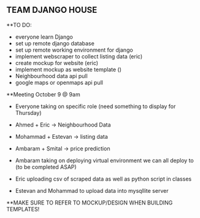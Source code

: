 ## TEAM DJANGO HOUSE ##

**TO DO:
- everyone learn Django
- set up remote django database
- set up remote working environment for django
- implement webscraper to collect listing data (eric)
- create mockup for website (eric)
- implement mockup as website template ()
- Neighbourhood data api pull
- google maps or openmaps api pull

**Meeting October 9 @ 9am

- Everyone taking on specific role (need something to display for Thursday)
-   Ahmed + Eric -> Neighbourhood Data
-   Mohammad + Estevan -> listing data
-   Ambaram + Smital -> price prediction

-  Ambaram taking on deploying virtual environment we can all deploy to (to be completed ASAP)
-  Eric uploading csv of scraped data as well as python script in classes
-  Estevan and Mohammad to upload data into mysqllite server

**MAKE SURE TO REFER TO MOCKUP/DESIGN WHEN BUILDING TEMPLATES! 
